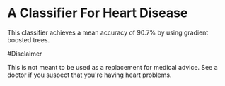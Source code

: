 # A Classifier For Heart Disease

This classifier achieves a mean accuracy of 90.7% by using gradient
boosted trees.

#Disclaimer

This is not meant to be used as a replacement for medical advice. See
a doctor if you suspect that you're having heart problems.
